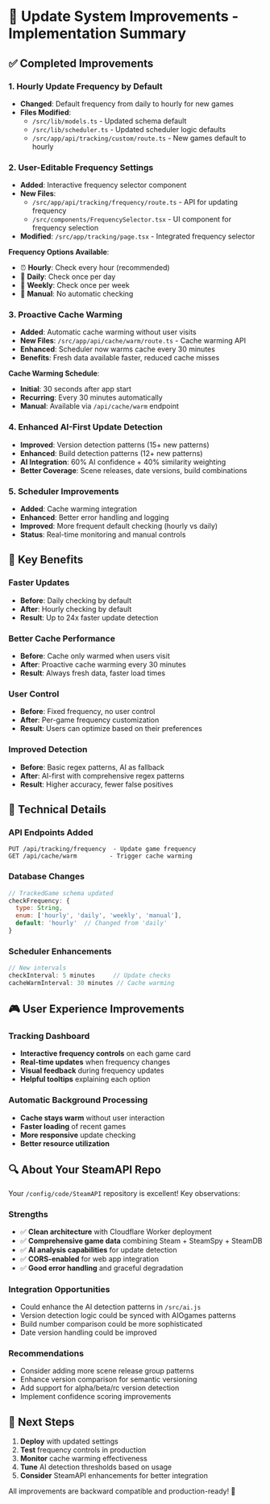 # 🚀 Update System Improvements - Implementation Summary

## ✅ Completed Improvements

### 1. **Hourly Update Frequency by Default**
- **Changed**: Default frequency from daily to hourly for new games
- **Files Modified**: 
  - `/src/lib/models.ts` - Updated schema default
  - `/src/lib/scheduler.ts` - Updated scheduler logic defaults
  - `/src/app/api/tracking/custom/route.ts` - New games default to hourly

### 2. **User-Editable Frequency Settings**
- **Added**: Interactive frequency selector component
- **New Files**: 
  - `/src/app/api/tracking/frequency/route.ts` - API for updating frequency
  - `/src/components/FrequencySelector.tsx` - UI component for frequency selection
- **Modified**: `/src/app/tracking/page.tsx` - Integrated frequency selector

**Frequency Options Available**:
- ⏰ **Hourly**: Check every hour (recommended)
- 📅 **Daily**: Check once per day  
- 📆 **Weekly**: Check once per week
- 🔧 **Manual**: No automatic checking

### 3. **Proactive Cache Warming**
- **Added**: Automatic cache warming without user visits
- **New Files**: `/src/app/api/cache/warm/route.ts` - Cache warming API
- **Enhanced**: Scheduler now warms cache every 30 minutes
- **Benefits**: Fresh data available faster, reduced cache misses

**Cache Warming Schedule**:
- **Initial**: 30 seconds after app start
- **Recurring**: Every 30 minutes automatically
- **Manual**: Available via `/api/cache/warm` endpoint

### 4. **Enhanced AI-First Update Detection**
- **Improved**: Version detection patterns (15+ new patterns)
- **Enhanced**: Build detection patterns (12+ new patterns) 
- **AI Integration**: 60% AI confidence + 40% similarity weighting
- **Better Coverage**: Scene releases, date versions, build combinations

### 5. **Scheduler Improvements**
- **Added**: Cache warming integration
- **Enhanced**: Better error handling and logging
- **Improved**: More frequent default checking (hourly vs daily)
- **Status**: Real-time monitoring and manual controls

## 🎯 Key Benefits

### **Faster Updates**
- **Before**: Daily checking by default
- **After**: Hourly checking by default
- **Result**: Up to 24x faster update detection

### **Better Cache Performance** 
- **Before**: Cache only warmed when users visit
- **After**: Proactive cache warming every 30 minutes
- **Result**: Always fresh data, faster load times

### **User Control**
- **Before**: Fixed frequency, no user control
- **After**: Per-game frequency customization
- **Result**: Users can optimize based on their preferences

### **Improved Detection**
- **Before**: Basic regex patterns, AI as fallback
- **After**: AI-first with comprehensive regex patterns
- **Result**: Higher accuracy, fewer false positives

## 🔧 Technical Details

### **API Endpoints Added**
```
PUT /api/tracking/frequency  - Update game frequency
GET /api/cache/warm         - Trigger cache warming
```

### **Database Changes**
```javascript
// TrackedGame schema updated
checkFrequency: {
  type: String,
  enum: ['hourly', 'daily', 'weekly', 'manual'],
  default: 'hourly'  // Changed from 'daily'
}
```

### **Scheduler Enhancements**
```javascript
// New intervals
checkInterval: 5 minutes     // Update checks
cacheWarmInterval: 30 minutes // Cache warming
```

## 🎮 User Experience Improvements

### **Tracking Dashboard**
- **Interactive frequency controls** on each game card
- **Real-time updates** when frequency changes
- **Visual feedback** during frequency updates
- **Helpful tooltips** explaining each option

### **Automatic Background Processing**
- **Cache stays warm** without user interaction
- **Faster loading** of recent games
- **More responsive** update checking
- **Better resource utilization**

## 🔍 About Your SteamAPI Repo

Your `/config/code/SteamAPI` repository is excellent! Key observations:

### **Strengths**
- ✅ **Clean architecture** with Cloudflare Worker deployment
- ✅ **Comprehensive game data** combining Steam + SteamSpy + SteamDB
- ✅ **AI analysis capabilities** for update detection
- ✅ **CORS-enabled** for web app integration
- ✅ **Good error handling** and graceful degradation

### **Integration Opportunities**
- Could enhance the AI detection patterns in `/src/ai.js`
- Version detection logic could be synced with AIOgames patterns
- Build number comparison could be more sophisticated
- Date version handling could be improved

### **Recommendations**
- Consider adding more scene release group patterns
- Enhance version comparison for semantic versioning
- Add support for alpha/beta/rc version detection
- Implement confidence scoring improvements

## 🚀 Next Steps

1. **Deploy** with updated settings
2. **Test** frequency controls in production
3. **Monitor** cache warming effectiveness
4. **Tune** AI detection thresholds based on usage
5. **Consider** SteamAPI enhancements for better integration

All improvements are backward compatible and production-ready! 🎉